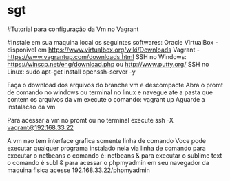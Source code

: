 # sgt
#Tutorial para configuração da Vm no Vagrant

#Instale em sua maquina local os seguintes softwares:
Oracle VirtualBox -  disponivel em https://www.virtualbox.org/wiki/Downloads
Vagrant - https://www.vagrantup.com/downloads.html
SSH no Windows: https://winscp.net/eng/download.php ou http://www.putty.org/
SSH no Linux:  sudo apt-get install openssh-server -y

Faça o download dos arquivos do branche vm e descompacte
Abra o promt de comando no windows ou terminal no linux e navegue ate a pasta que contem os arquivos da vm
execute o comando:
  vagrant up
Aguarde a instalacao da vm

Para acessar a vm no promt ou no terminal execute
ssh -X vagrant@192.168.33.22

A vm nao tem interface grafica somente linha de comando
Voce pode executar qualquer programa instalado nela via linha de comando
para executar o netbeans o comando é: netbeans &
para executar o sublime text o comando é subl &
para acessar o phpmyadmin em seu navegador da maquina fisica acesse 192.168.33.22/phpmyadmin


